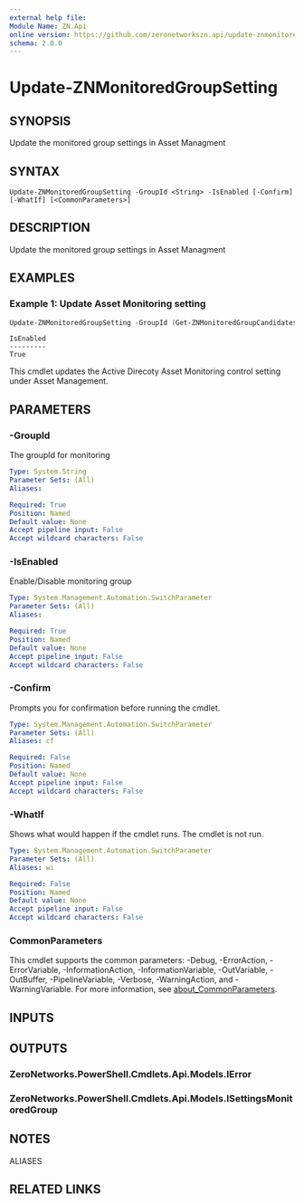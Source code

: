```yaml
---
external help file:
Module Name: ZN.Api
online version: https://github.com/zeronetworkszn.api/update-znmonitoredgroupsetting
schema: 2.0.0
---
```


# Update-ZNMonitoredGroupSetting

## SYNOPSIS
Update the monitored group settings in Asset Managment

## SYNTAX

```
Update-ZNMonitoredGroupSetting -GroupId <String> -IsEnabled [-Confirm] [-WhatIf] [<CommonParameters>]
```

## DESCRIPTION
Update the monitored group settings in Asset Managment

## EXAMPLES

### Example 1: Update Asset Monitoring setting
```powershell
Update-ZNMonitoredGroupSetting -GroupId (Get-ZNMonitoredGroupCandidatesSetting -Search "All AD assets").Items.Id -IsEnabled
```

```output
IsEnabled
---------
True
```

This cmdlet updates the Active Direcoty Asset Monitoring control setting under Asset Management.

## PARAMETERS

### -GroupId
The groupId for monitoring

```yaml
Type: System.String
Parameter Sets: (All)
Aliases:

Required: True
Position: Named
Default value: None
Accept pipeline input: False
Accept wildcard characters: False
```

### -IsEnabled
Enable/Disable monitoring group

```yaml
Type: System.Management.Automation.SwitchParameter
Parameter Sets: (All)
Aliases:

Required: True
Position: Named
Default value: None
Accept pipeline input: False
Accept wildcard characters: False
```

### -Confirm
Prompts you for confirmation before running the cmdlet.

```yaml
Type: System.Management.Automation.SwitchParameter
Parameter Sets: (All)
Aliases: cf

Required: False
Position: Named
Default value: None
Accept pipeline input: False
Accept wildcard characters: False
```

### -WhatIf
Shows what would happen if the cmdlet runs.
The cmdlet is not run.

```yaml
Type: System.Management.Automation.SwitchParameter
Parameter Sets: (All)
Aliases: wi

Required: False
Position: Named
Default value: None
Accept pipeline input: False
Accept wildcard characters: False
```

### CommonParameters
This cmdlet supports the common parameters: -Debug, -ErrorAction, -ErrorVariable, -InformationAction, -InformationVariable, -OutVariable, -OutBuffer, -PipelineVariable, -Verbose, -WarningAction, and -WarningVariable. For more information, see [about_CommonParameters](http://go.microsoft.com/fwlink/?LinkID=113216).

## INPUTS

## OUTPUTS

### ZeroNetworks.PowerShell.Cmdlets.Api.Models.IError

### ZeroNetworks.PowerShell.Cmdlets.Api.Models.ISettingsMonitoredGroup

## NOTES

ALIASES

## RELATED LINKS


